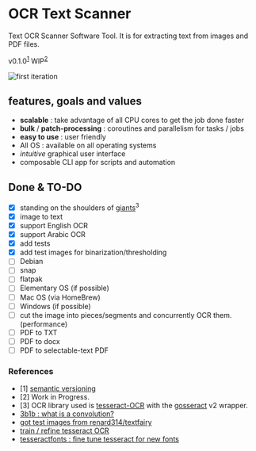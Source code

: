# OCR Text Scanner

Text OCR Scanner Software Tool. It is for extracting text from images and PDF files.

v0.1.0<sup>[1](#1)</sup> WIP<sup>[2](#2)</sup>

![first iteration](./screenshots/1st-iteration.png)

## features, goals and values

- __scalable__ : take advantage of all CPU cores to get the job done faster
- __bulk__ / __patch-processing__ : coroutines and parallelism for tasks / jobs
- __easy to use__ : user friendly
- All OS : available on all operating systems
- _intuitive_ graphical user interface
- composable CLI app for scripts and automation

## Done & TO-DO

- [x] standing on the shoulders of [giants](#3)<sup>3</sup>
- [x] image to text
- [x] support English OCR
- [x] support Arabic OCR
- [x] add tests
- [x] add test images for binarization/thresholding
- [ ] Debian
- [ ] snap
- [ ] flatpak
- [ ] Elementary OS (if possible)
- [ ] Mac OS (via HomeBrew)
- [ ] Windows (if possible)
- [ ] cut the image into pieces/segments and concurrently OCR them. (performance)
- [ ] PDF to TXT
- [ ] PDF to docx
- [ ] PDF to selectable-text PDF

### References

- <a id="1">[1]</a> [semantic versioning](semanticVersioning.md)
- <a id="2">[2]</a> Work in Progress.
- <a id="3">[3]</a> OCR library used is [tesseract-OCR](https://github.com/tesseract-ocr/tesseract) with the [gosseract](https://github.com/otiai10/gosseract) v2 wrapper.
- [3b1b : what is a convolution?](https://youtu.be/KuXjwB4LzSA)
- [got test images from renard314/textfairy](https://github.com/renard314/textfairy)
- [train / refine tesseract OCR](https://github.com/abanoub-hanna/train-tesseract-ocr)
- [tesseractfonts : fine tune tesseract for new fonts](https://github.com/dhivehi/tesseractfonts)
